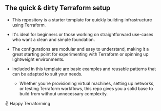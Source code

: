 ## The quick & dirty Terraform setup

- This repository is a starter template for quickly building infrastructure using Terraform.
- It's ideal for beginners or those working on straightforward use-cases who want a clean and simple foundation.
- The configurations are modular and easy to understand, making it a great starting point for experimenting with Terraform or spinning up lightweight environments.

- Included in this template are basic examples and reusable patterns that can be adapted to suit your needs.
  - Whether you're provisioning virtual machines, setting up networks, or testing Terraform workflows, this repo gives you a solid base to build from without unnecessary complexity.

✌️ Happy Terraforming